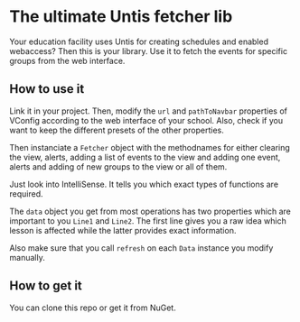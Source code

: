 The ultimate Untis fetcher lib
=================================

Your education facility uses Untis for creating schedules and enabled webaccess? Then this is your library. Use it to fetch the events for specific groups from the web interface.

How to use it
--------------------------------

Link it in your project. Then, modify the `url` and `pathToNavbar` properties of VConfig according to the web interface of your school. Also, check if you want to keep the different presets
of the other properties.

Then instanciate a `Fetcher` object with the methodnames for either clearing the view, alerts, adding a list of events to the view and adding one event, alerts and adding of new groups to the view or all of them.

Just look into IntelliSense. It tells you which exact types of functions are required.

The  `data` object you get from most operations has two properties which are important to you `Line1` and `Line2`. The first line gives you a raw idea which lesson is affected while the latter provides exact information.

Also make sure that you call `refresh` on each `Data` instance you modify manually.

How to get it
-------------------------------
You can clone this repo or get it from NuGet.
